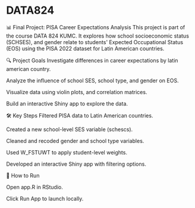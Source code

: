 # DATA824

📊 Final Project: PISA Career Expectations Analysis
This project is part of the course DATA 824 KUMC. It explores how school socioeconomic status (SCHSES), and gender relate to students' Expected Occupational Status (EOS) using the PISA 2022 dataset for Latin American countries.

🔍 Project Goals
Investigate differences in career expectations by latin american country.

Analyze the influence of school SES, school type, and gender on EOS.

Visualize data using violin plots, and correlation matrices.

Build an interactive Shiny app to explore the data.

🛠 Key Steps
Filtered PISA data to Latin American countries.

Created a new school-level SES variable (schescs).

Cleaned and recoded gender and school type variables.

Used W_FSTUWT to apply student-level weights.

Developed an interactive Shiny app with filtering options.

🚀 How to Run

Open app.R in RStudio.

Click Run App to launch locally.

